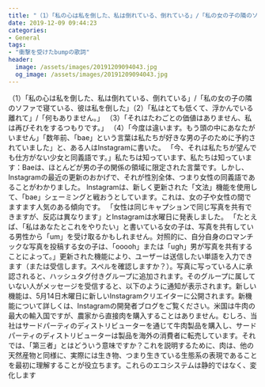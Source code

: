 ```yaml
---
title: "（1）「私の心は私を倒した、私は倒れている、倒れている」/「私の女の子の隣のソファで寝ている、彼は私を倒した」（2）「私はとても低くて、浮かんでいる離れて」/「何もありません。"
date: 2019-12-09 09:44:23
categories:
- General
tags:
- "衝撃を受けたbumpの歌詞"
header:
  image: /assets/images/20191209094043.jpg
  og_image: /assets/images/20191209094043.jpg
---
```


（1）「私の心は私を倒した、私は倒れている、倒れている」/「私の女の子の隣のソファで寝ている、彼は私を倒した」（2）「私はとても低くて、浮かんでいる離れて」/「何もありません。」 （3）「それはたわごとの価値はありません、私は再びそれをするつもりです。」 （4）「今度は違います。もう頭の中にあなたがいません」「数年前、「bae」という言葉は私たちが好きな男の子のために予約されていました」と、ある人はInstagramに書いた。 「今、それは私たちが望んでも仕方がない少女と同義語です。」私たちは知っています、私たちは知っています：Baeは、ほとんどが男の子の関係の領域に限定された言葉です。しかし、Instagramの最近の更新のおかげで、それが性別全体、つまり女性の同義語であることがわかりました。 Instagramは、新しく更新された「文法」機能を使用して、「bae」シェーミングと戦おうとしています。これは、女の子や女性の間でますます人気のある傾向です。 「女性は同じキャプションで同じ写真を共有できますが、反応は異なります」とInstagramは水曜日に発表しました。 「たとえば、「私はあなたとこれをやりたい」と書いている女の子は、写真を共有している男性から「um」を受け取るかもしれません。対照的に、自分自身のロマンチックな写真を投稿する女の子は、「ooooh」または「ugh」男が写真を共有することによって。」更新された機能により、ユーザーは送信したい単語を入力できます（または受信します。スペルを確認しますか？）。写真に写っている人に承認されると、ハッシュタグ付きグループに追加されます。そのグループに属していない人がメッセージを受信すると、以下のように通知が表示されます。新しい機能は、5月14日木曜日に新しいInstagramクリエイターに公開されます。新機能について詳しくは、Instagramの開発者ブログをご覧ください。米国は牛肉の最大の輸入国ですが、農家から直接肉を購入することはありません。むしろ、当社はサードパーティのディストリビューターを通じて牛肉製品を購入し、サードパーティのディストリビューターは製品を海外の消費者に転売しています。それでは、「第三者」とはどういう意味ですか？これを説明するために、肉は、他の天然産物と同様に、実際には生き物、つまり生きている生態系の表現であることを最初に理解することが役立ちます。これらのエコシステムは静的ではなく、変化します
